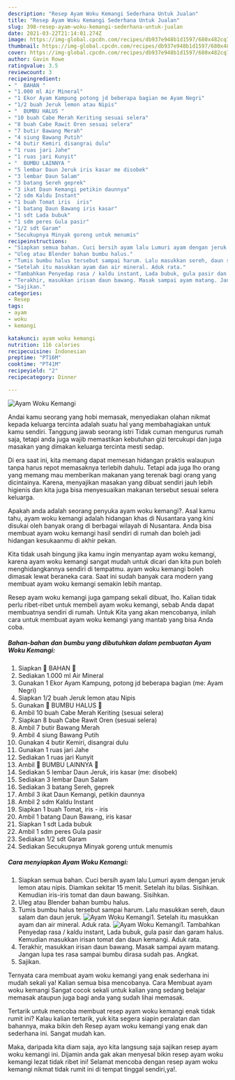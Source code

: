 ```yaml
---
description: "Resep Ayam Woku Kemangi Sederhana Untuk Jualan"
title: "Resep Ayam Woku Kemangi Sederhana Untuk Jualan"
slug: 398-resep-ayam-woku-kemangi-sederhana-untuk-jualan
date: 2021-03-22T21:14:01.274Z
image: https://img-global.cpcdn.com/recipes/db937e948b1d1597/680x482cq70/ayam-woku-kemangi-foto-resep-utama.jpg
thumbnail: https://img-global.cpcdn.com/recipes/db937e948b1d1597/680x482cq70/ayam-woku-kemangi-foto-resep-utama.jpg
cover: https://img-global.cpcdn.com/recipes/db937e948b1d1597/680x482cq70/ayam-woku-kemangi-foto-resep-utama.jpg
author: Gavin Rowe
ratingvalue: 3.5
reviewcount: 3
recipeingredient:
- "  BAHAN "
- "1.000 ml Air Mineral"
- "1 Ekor Ayam Kampung potong jd beberapa bagian me Ayam Negri"
- "1/2 buah Jeruk lemon atau Nipis"
- "  BUMBU HALUS "
- "10 buah Cabe Merah Keriting sesuai selera"
- "8 buah Cabe Rawit Oren sesuai selera"
- "7 butir Bawang Merah"
- "4 siung Bawang Putih"
- "4 butir Kemiri disangrai dulu"
- "1 ruas jari Jahe"
- "1 ruas jari Kunyit"
- "  BUMBU LAINNYA "
- "5 lembar Daun Jeruk iris kasar me disobek"
- "3 lembar Daun Salam"
- "3 batang Sereh geprek"
- "3 ikat Daun Kemangi petikin daunnya"
- "2 sdm Kaldu Instant"
- "1 buah Tomat iris  iris"
- "1 batang Daun Bawang iris kasar"
- "1 sdt Lada bubuk"
- "1 sdm peres Gula pasir"
- "1/2 sdt Garam"
- "Secukupnya Minyak goreng untuk menumis"
recipeinstructions:
- "Siapkan semua bahan. Cuci bersih ayam lalu Lumuri ayam dengan jeruk lemon atau nipis. Diamkan sekitar 15 menit. Setelah itu bilas. Sisihkan. Kemudian iris-iris tomat dan daun bawang. Sisihkan."
- "Uleg atau Blender bahan bumbu halus."
- "Tumis bumbu halus tersebut sampai harum. Lalu masukkan sereh, daun salam dan daun jeruk."
- "Setelah itu masukkan ayam dan air mineral. Aduk rata."
- "Tambahkan Penyedap rasa / kaldu instant, Lada bubuk, gula pasir dan garam halus. Kemudian masukkan irisan tomat dan daun kemangi. Aduk rata."
- "Terakhir, masukkan irisan daun bawang. Masak sampai ayam matang. Jangan lupa tes rasa sampai bumbu dirasa sudah pas. Angkat."
- "Sajikan."
categories:
- Resep
tags:
- ayam
- woku
- kemangi

katakunci: ayam woku kemangi 
nutrition: 116 calories
recipecuisine: Indonesian
preptime: "PT16M"
cooktime: "PT41M"
recipeyield: "2"
recipecategory: Dinner

---
```



![Ayam Woku Kemangi](https://img-global.cpcdn.com/recipes/db937e948b1d1597/680x482cq70/ayam-woku-kemangi-foto-resep-utama.jpg)

Andai kamu seorang yang hobi memasak, menyediakan olahan nikmat kepada keluarga tercinta adalah suatu hal yang membahagiakan untuk kamu sendiri. Tanggung jawab seorang istri Tidak cuman mengurus rumah saja, tetapi anda juga wajib memastikan kebutuhan gizi tercukupi dan juga masakan yang dimakan keluarga tercinta mesti sedap.

Di era  saat ini, kita memang dapat memesan hidangan praktis walaupun tanpa harus repot memasaknya terlebih dahulu. Tetapi ada juga lho orang yang memang mau memberikan makanan yang terenak bagi orang yang dicintainya. Karena, menyajikan masakan yang dibuat sendiri jauh lebih higienis dan kita juga bisa menyesuaikan makanan tersebut sesuai selera keluarga. 



Apakah anda adalah seorang penyuka ayam woku kemangi?. Asal kamu tahu, ayam woku kemangi adalah hidangan khas di Nusantara yang kini disukai oleh banyak orang di berbagai wilayah di Nusantara. Anda bisa membuat ayam woku kemangi hasil sendiri di rumah dan boleh jadi hidangan kesukaanmu di akhir pekan.

Kita tidak usah bingung jika kamu ingin menyantap ayam woku kemangi, karena ayam woku kemangi sangat mudah untuk dicari dan kita pun boleh menghidangkannya sendiri di tempatmu. ayam woku kemangi boleh dimasak lewat beraneka cara. Saat ini sudah banyak cara modern yang membuat ayam woku kemangi semakin lebih mantap.

Resep ayam woku kemangi juga gampang sekali dibuat, lho. Kalian tidak perlu ribet-ribet untuk membeli ayam woku kemangi, sebab Anda dapat membuatnya sendiri di rumah. Untuk Kita yang akan mencobanya, inilah cara untuk membuat ayam woku kemangi yang mantab yang bisa Anda coba.

<!--inarticleads1-->

##### Bahan-bahan dan bumbu yang dibutuhkan dalam pembuatan Ayam Woku Kemangi:

1. Siapkan  🌿 BAHAN 🌿
1. Sediakan 1.000 ml Air Mineral
1. Gunakan 1 Ekor Ayam Kampung, potong jd beberapa bagian (me: Ayam Negri)
1. Siapkan 1/2 buah Jeruk lemon atau Nipis
1. Gunakan  🌿 BUMBU HALUS 🌿
1. Ambil 10 buah Cabe Merah Keriting (sesuai selera)
1. Siapkan 8 buah Cabe Rawit Oren (sesuai selera)
1. Ambil 7 butir Bawang Merah
1. Ambil 4 siung Bawang Putih
1. Gunakan 4 butir Kemiri, disangrai dulu
1. Gunakan 1 ruas jari Jahe
1. Sediakan 1 ruas jari Kunyit
1. Ambil  🌿 BUMBU LAINNYA 🌿
1. Sediakan 5 lembar Daun Jeruk, iris kasar (me: disobek)
1. Sediakan 3 lembar Daun Salam
1. Sediakan 3 batang Sereh, geprek
1. Ambil 3 ikat Daun Kemangi, petikin daunnya
1. Ambil 2 sdm Kaldu Instant
1. Siapkan 1 buah Tomat, iris - iris
1. Ambil 1 batang Daun Bawang, iris kasar
1. Siapkan 1 sdt Lada bubuk
1. Ambil 1 sdm peres Gula pasir
1. Sediakan 1/2 sdt Garam
1. Sediakan Secukupnya Minyak goreng untuk menumis




<!--inarticleads2-->

##### Cara menyiapkan Ayam Woku Kemangi:

1. Siapkan semua bahan. Cuci bersih ayam lalu Lumuri ayam dengan jeruk lemon atau nipis. Diamkan sekitar 15 menit. Setelah itu bilas. Sisihkan. Kemudian iris-iris tomat dan daun bawang. Sisihkan.
1. Uleg atau Blender bahan bumbu halus.
1. Tumis bumbu halus tersebut sampai harum. Lalu masukkan sereh, daun salam dan daun jeruk.
<img src="//assets-global.cpcdn.com/assets/icons/button_play-2c75c40dde080a61004c1f40b05d8f140eaff45d7e9e6481dc71c63d2e7c4909.png" alt="Ayam Woku Kemangi">1. Setelah itu masukkan ayam dan air mineral. Aduk rata.
<img src="//assets-global.cpcdn.com/assets/icons/button_play-2c75c40dde080a61004c1f40b05d8f140eaff45d7e9e6481dc71c63d2e7c4909.png" alt="Ayam Woku Kemangi">1. Tambahkan Penyedap rasa / kaldu instant, Lada bubuk, gula pasir dan garam halus. Kemudian masukkan irisan tomat dan daun kemangi. Aduk rata.
1. Terakhir, masukkan irisan daun bawang. Masak sampai ayam matang. Jangan lupa tes rasa sampai bumbu dirasa sudah pas. Angkat.
1. Sajikan.




Ternyata cara membuat ayam woku kemangi yang enak sederhana ini mudah sekali ya! Kalian semua bisa mencobanya. Cara Membuat ayam woku kemangi Sangat cocok sekali untuk kalian yang sedang belajar memasak ataupun juga bagi anda yang sudah lihai memasak.

Tertarik untuk mencoba membuat resep ayam woku kemangi enak tidak rumit ini? Kalau kalian tertarik, yuk kita segera siapin peralatan dan bahannya, maka bikin deh Resep ayam woku kemangi yang enak dan sederhana ini. Sangat mudah kan. 

Maka, daripada kita diam saja, ayo kita langsung saja sajikan resep ayam woku kemangi ini. Dijamin anda gak akan menyesal bikin resep ayam woku kemangi lezat tidak ribet ini! Selamat mencoba dengan resep ayam woku kemangi nikmat tidak rumit ini di tempat tinggal sendiri,ya!.

